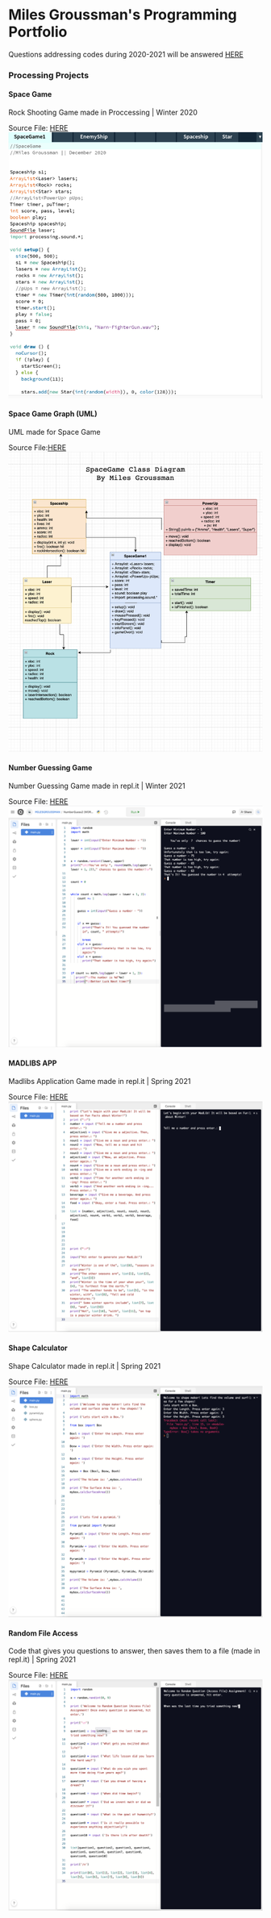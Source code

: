 # Miles Groussman's Programming Portfolio
Questions addressing codes during 2020-2021 will be answered [HERE](mailto:milegrou9598@granitesd.org)

###  Processing Projects 

#### Space Game
Rock Shooting Game made in Proccessing | Winter 2020 

Source File: [HERE](https://github.com/milesgroussman12/ProgrammingPortfolio/tree/gh-pages/src/SpaceGame1)
![SpaceGame](https://github.com/milesgroussman12/ProgrammingPortfolio/blob/gh-pages/images/SpaceGame%20image%20.png?raw=true)





#### Space Game Graph (UML)
UML made for Space Game

Source File:[HERE](https://drive.google.com/file/d/1iLs-Z6m5gxhYveajSEL97TqjnhreXgiq/view?usp=sharing)
![UMLspace](https://github.com/milesgroussman12/ProgrammingPortfolio/blob/5dd688ad4609c61d22fc433a63c7fe8a0ef72174/images/UML%20for%20SpaceGame.png)





#### Number Guessing Game 
Number Guessing Game made in repl.it | Winter 2021

Source File: [HERE](https://replit.com/join/sibnmwqq-milesgroussman)
![NumberGuess](https://github.com/milesgroussman12/ProgrammingPortfolio/blob/gh-pages/images/NumberGuessingGameScreenShot.png)





#### MADLIBS APP 
Madlibs Application Game made in repl.it | Spring 2021

Source File: [HERE](https://replit.com/join/uyrwidor-milesgroussman)
![MADLIBSapp](https://github.com/milesgroussman12/ProgrammingPortfolio/blob/13c4d52ceb0b041b4be4ed1b8d88d38f36859b3e/images/MADLIBS(SS).png)

 



#### Shape Calculator 
Shape Calculator made in repl.it | Spring 2021 

Source File: [HERE](https://replit.com/join/gtgprejd-milesgroussman)
![shapeCALCULATOR](https://github.com/milesgroussman12/ProgrammingPortfolio/blob/6bb2038a85ec517c641bf1929eb2f72e9175d969/images/ShapeCalculator.png)





#### Random File Access 
Code that gives you questions to answer, then saves them to a file (made in repl.it) | Spring 2021

Source File: [HERE](https://replit.com/join/uhqrynjn-milesgroussman)
![randomFILE](https://github.com/milesgroussman12/ProgrammingPortfolio/blob/291130a931f4eef91e1ceb47f6b9fbdf864771c2/images/RandomFileAccess.png)
